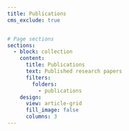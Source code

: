 ```yaml
---
title: Publications
cms_exclude: true


# Page sections
sections:
  - block: collection
    content:
      title: Publications
      text: Published research papers
      filters:
        folders:
          - publications
    design:
      view: article-grid
      fill_image: false
      columns: 3
---
```

